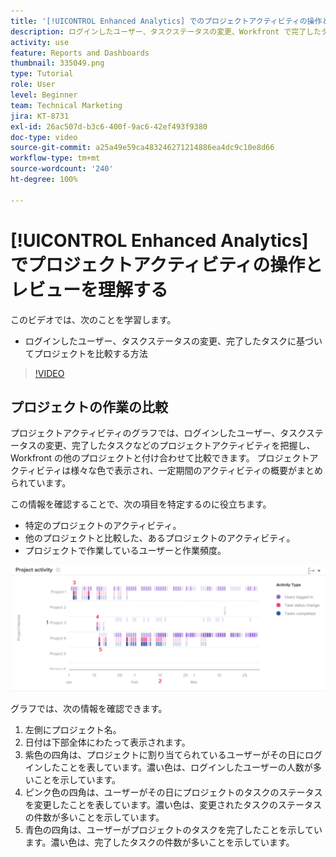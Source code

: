 ```yaml
---
title: '[!UICONTROL Enhanced Analytics] でのプロジェクトアクティビティの操作とレビューを理解する'
description: ログインしたユーザー、タスクステータスの変更、Workfront で完了したタスクに基づいてプロジェクトを比較する方法を説明します。
activity: use
feature: Reports and Dashboards
thumbnail: 335049.png
type: Tutorial
role: User
level: Beginner
team: Technical Marketing
jira: KT-8731
exl-id: 26ac507d-b3c6-400f-9ac6-42ef493f9380
doc-type: video
source-git-commit: a25a49e59ca483246271214886ea4dc9c10e8d66
workflow-type: tm+mt
source-wordcount: '240'
ht-degree: 100%

---
```


# [!UICONTROL Enhanced Analytics] でプロジェクトアクティビティの操作とレビューを理解する

このビデオでは、次のことを学習します。

* ログインしたユーザー、タスクステータスの変更、完了したタスクに基づいてプロジェクトを比較する方法

>[!VIDEO](https://video.tv.adobe.com/v/335049/?quality=12&learn=on)

## プロジェクトの作業の比較

プロジェクトアクティビティのグラフでは、ログインしたユーザー、タスクステータスの変更、完了したタスクなどのプロジェクトアクティビティを把握し、Workfront の他のプロジェクトと付け合わせて比較できます。 プロジェクトアクティビティは様々な色で表示され、一定期間のアクティビティの概要がまとめられています。

この情報を確認することで、次の項目を特定するのに役立ちます。

* 特定のプロジェクトのアクティビティ。
* 他のプロジェクトと比較した、あるプロジェクトのアクティビティ。
* プロジェクトで作業しているユーザーと作業頻度。

![プロジェクトアクティビティを示している画像。下の箇条書きで説明されているエリアに番号が付けられています](assets/section-2-5.png)

グラフでは、次の情報を確認できます。

1. 左側にプロジェクト名。
1. 日付は下部全体にわたって表示されます。
1. 紫色の四角は、プロジェクトに割り当てられているユーザーがその日にログインしたことを表しています。濃い色は、ログインしたユーザーの人数が多いことを示しています。
1. ピンク色の四角は、ユーザーがその日にプロジェクトのタスクのステータスを変更したことを表しています。濃い色は、変更されたタスクのステータスの件数が多いことを示しています。
1. 青色の四角は、ユーザーがプロジェクトのタスクを完了したことを示しています。濃い色は、完了したタスクの件数が多いことを示しています。
